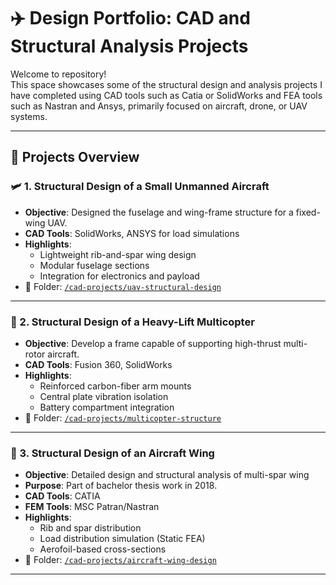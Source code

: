 # ✈️ Design Portfolio: CAD and Structural Analysis Projects

Welcome to repository!  
This space showcases some of the structural design and analysis projects I have completed using CAD tools such as Catia or SolidWorks and FEA tools such as Nastran and Ansys, primarily focused on aircraft, drone, or UAV systems.

---

## 📌 Projects Overview

### 🛩️ 1. Structural Design of a Small Unmanned Aircraft
- **Objective**: Designed the fuselage and wing-frame structure for a fixed-wing UAV.
- **CAD Tools**: SolidWorks, ANSYS for load simulations
- **Highlights**:
  - Lightweight rib-and-spar wing design
  - Modular fuselage sections
  - Integration for electronics and payload
- 📂 Folder: [`/cad-projects/uav-structural-design`](./cad-projects/uav-structural-design)

---

### 🚁 2. Structural Design of a Heavy-Lift Multicopter
- **Objective**: Develop a frame capable of supporting high-thrust multi-rotor aircraft.
- **CAD Tools**: Fusion 360, SolidWorks
- **Highlights**:
  - Reinforced carbon-fiber arm mounts
  - Central plate vibration isolation
  - Battery compartment integration
- 📂 Folder: [`/cad-projects/multicopter-structure`](./cad-projects/multicopter-structure)

---

### 🪽 3. Structural Design of an Aircraft Wing
- **Objective**: Detailed design and structural analysis of multi-spar wing
- **Purpose**: Part of bachelor thesis work in 2018. 
- **CAD Tools**: CATIA
- **FEM Tools**: MSC Patran/Nastran
- **Highlights**:
  - Rib and spar distribution
  - Load distribution simulation (Static FEA)
  - Aerofoil-based cross-sections
- 📂 Folder: [`/cad-projects/aircraft-wing-design`](./cad-projects/aircraft-wing-design)

---

